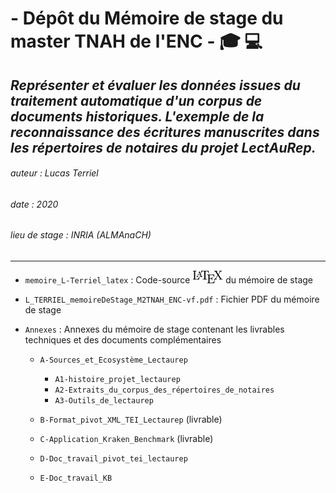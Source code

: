 # - Dépôt du Mémoire de stage du master TNAH de l'ENC - :mortar_board: :computer:

## *Représenter et évaluer les données issues du traitement automatique d'un corpus de documents historiques. L'exemple de la reconnaissance des écritures manuscrites dans les répertoires de notaires du projet LectAuRep.*
###### auteur : Lucas Terriel
###### date : 2020
###### lieu de stage : INRIA (ALMAnaCH)
--------------

- `memoire_L-Terriel_latex` : Code-source ![](latex_logo.png)   du mémoire de stage

- `L_TERRIEL_memoireDeStage_M2TNAH_ENC-vf.pdf` : Fichier PDF du mémoire de stage

- `Annexes` : Annexes du mémoire de stage contenant les livrables techniques et des documents complémentaires

    - `A-Sources_et_Ecosystème_Lectaurep`
        - `A1-histoire_projet_lectaurep`
        - `A2-Extraits_du_corpus_des_répertoires_de_notaires`
        - `A3-Outils_de_lectaurep`
        
    - `B-Format_pivot_XML_TEI_Lectaurep` (livrable)
    
    - `C-Application_Kraken_Benchmark` (livrable)
    
    - `D-Doc_travail_pivot_tei_lectaurep`
    
    - `E-Doc_travail_KB`

